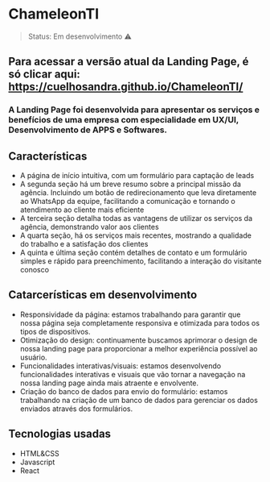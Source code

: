 <h1>ChameleonTI</h1>

> Status: Em desenvolvimento ⚠️

## Para acessar a versão atual da Landing Page, é só clicar aqui: https://cuelhosandra.github.io/ChameleonTI/

### A Landing Page foi desenvolvida para apresentar os serviços e benefícios de uma empresa com especialidade em UX/UI, Desenvolvimento de APPS e Softwares.

## Características
+ A página de início intuitiva, com um formulário para captação de leads
+ A segunda seção há um breve resumo sobre a principal missão da agência. Incluindo um botão de redirecionamento que leva diretamente ao WhatsApp da equipe, facilitando a comunicação e tornando o atendimento ao cliente mais eficiente
+ A terceira seção detalha todas as vantagens de utilizar os serviços da agência, demonstrando valor aos clientes
+ A quarta seção, há os serviços mais recentes, mostrando a qualidade do trabalho e a satisfação dos clientes
+ A quinta e última seção contém detalhes de contato e um formulário simples e rápido para preenchimento, facilitando a interação do visitante conosco

## Catarcerísticas em desenvolvimento
+ Responsividade da página: estamos trabalhando para garantir que nossa página seja completamente responsiva e otimizada para todos os tipos de dispositivos.
+ Otimização do design: continuamente buscamos aprimorar o design de nossa landing page para proporcionar a melhor experiência possível ao usuário.
+ Funcionalidades interativas/visuais: estamos desenvolvendo funcionalidades interativas e visuais que vão tornar a navegação na nossa landing page ainda mais atraente e envolvente.
+ Criação do banco de dados para envio do formulário: estamos trabalhando na criação de um banco de dados para gerenciar os dados enviados através dos formulários.

## Tecnologias usadas

+ HTML&CSS
+ Javascript
+ React

